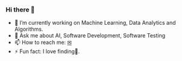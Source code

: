 ### Hi there 👋

- 🌱 I’m currently working on Machine Learning, Data Analytics and Algorithms.
- 💬 Ask me about AI, Software Development, Software Testing
- 📫 How to reach me: [✉](francis.sunny.25@gmail.com)
- ⚡ Fun fact: I love finding🐞.

<!--
**pranchi/pranchi** is a ✨ _special_ ✨ repository because its `README.md` (this file) appears on your GitHub profile.

Here are some ideas to get you started:

- 🔭 I’m currently working on ...
- 🌱 I’m currently learning ...
- 👯 I’m looking to collaborate on ...
- 🤔 I’m looking for help with ...
- 💬 Ask me about ...
- 📫 How to reach me: ...
- 😄 Pronouns: ...
- ⚡ Fun fact: ...
-->
